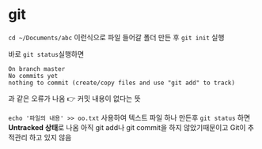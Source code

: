 # git


```cd ~/Documents/abc``` 이런식으로 파일 들어갈 폴더 만든 후 ```git init``` 실행

바로 ```git status```실행하면 
```
On branch master
No commits yet 
nothing to commit (create/copy files and use "git add" to track) 
```
과 같은 오류가 나옴 👉 커밋 내용이 없다는 뜻

```echo '파일의 내용' >> oo.txt``` 사용하여 텍스트 파일 하나 만든후
```git status``` 하면 
**Untracked 상태**로 나옴
아직 git add나 git commit을 하지 않았기때문이고 Git이 추적관리 하고 있지 않음
